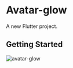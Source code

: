 # Avatar-glow

A new Flutter project.

## Getting Started

![avatar-glow](https://user-images.githubusercontent.com/86792533/183258672-db290aa1-64ae-4b94-b6bb-770c0145973e.png)
